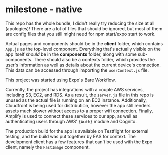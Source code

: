 # milestone - native
This repo has the whole bundle, I didn't really try reducing the size at all (apologies)!
There are a lot of files that should be ignored, but most of them are config files that you still might need for npm start/expo start to work.

Actual pages and components should be in the **client** folder, which contains `App.js` as the top-level component. Everything that's actually visible on the app itself *should* be in the **components** folder, along with some sub-components. There should also be a contexts folder, which provides the user's information as well as details about the current device's connection. This data can be accessed through importing the `userContext.js` file.

This project was started using Expo's Bare Workflow.

Currently, the project has integrations with a couple AWS services, including S3, EC2, and RDS. As a result, the `server.js` file in this repo is unused as the actual file is running on an EC2 instance. Additionally, Cloudfront is being used for distribution, however the app still renders assets much slower without access to a proper wifi connection. Finally, Amplify is used to connect these services to our app, as well as authenticating users through AWS' `{Auth}` module and Cognito.

The production build for the app is available on Testflight for external testing, and the build was put together by EAS for context. The development client has a few features that can't be used with the Expo client, namely the `FastImage` component.
